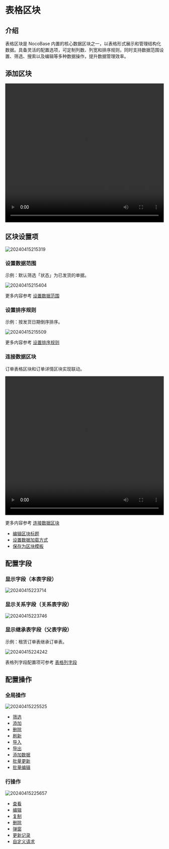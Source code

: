 # 表格区块

## 介绍

表格区块是 NocoBase 内置的核心数据区块之一，以表格形式展示和管理结构化数据。具备灵活的配置选项，可定制列数、列宽和排序规则，同时支持数据范围设置、筛选、搜索以及编辑等多种数据操作，提升数据管理效率。
## 添加区块

 <video width="100%" height="440" controls>
      <source src="https://nocobase-docs.oss-cn-beijing.aliyuncs.com/20240415215027.mp4" type="video/mp4">
</video>

## 区块设置项

![20240415215319](https://nocobase-docs.oss-cn-beijing.aliyuncs.com/20240415215319.png)

### 设置数据范围

示例：默认筛选「状态」为已发货的单据。

![20240415215404](https://nocobase-docs.oss-cn-beijing.aliyuncs.com/20240415215404.png)

更多内容参考 [设置数据范围](/handbook/ui/blocks/block-settings/data-scope)

### 设置排序规则

示例：按发货日期倒序排序。

![20240415215509](https://nocobase-docs.oss-cn-beijing.aliyuncs.com/20240415215509.png)

更多内容参考 [设置排序规则](/handbook/ui/blocks/block-settings/sorting-rule)

### 连接数据区块

订单表格区块和订单详情区块实现联动。

  <video width="100%" height="440" controls>
      <source src="https://nocobase-docs.oss-cn-beijing.aliyuncs.com/20240415221426.mp4" type="video/mp4">
</video>

更多内容参考 [连接数据区块](/handbook/ui/blocks/block-settings/connect-block)

- [编辑区块标题](/handbook/ui/blocks/block-settings/block-title)
- [设置数据加载方式](/handbook/ui/blocks/block-settings/loading-mode)
- [保存为区块模板](/handbook/ui/blocks/block-settings/block-template)


## 配置字段

### 显示字段（本表字段）

![20240415223714](https://nocobase-docs.oss-cn-beijing.aliyuncs.com/20240415223714.png)

### 显示关系字段（关系表字段）

![20240415223746](https://nocobase-docs.oss-cn-beijing.aliyuncs.com/20240415223746.png)

### 显示继承表字段（父表字段）

示例：租赁订单表继承订单表。

![20240415224242](https://nocobase-docs.oss-cn-beijing.aliyuncs.com/20240415224242.png)

表格列字段配置项可参考 [表格列字段](/handbook/ui/fields/generic/table-column)

## 配置操作

### 全局操作

![20240415225525](https://nocobase-docs.oss-cn-beijing.aliyuncs.com/20240415225525.png)

- [筛选](/handbook/ui/actions/types/filter)
- [添加](/handbook/ui/actions/types/add-new)
- [删除](/handbook/ui/actions/types/delete)
- [刷新](/handbook/ui/actions/types/refresh)
- [导入](/handbook/action-import)
- [导出](/handbook/action-export)
- [添加数据](/handbook/action-add-record)
- [批量更新](/handbook/action-bulk-update)
- [批量编辑](/handbook/action-bulk-edit)

### 行操作

![20240415225657](https://nocobase-docs.oss-cn-beijing.aliyuncs.com/20240415225657.png)

- [查看](/handbook/ui/actions/types/view)
- [编辑](/handbook/ui/actions/types/edit)
- [复制](/handbook/action-duplicate)
- [删除](/handbook/ui/actions/types/delete)
- [弹窗](/handbook/ui/actions/types/pop-up)
- [更新记录](/handbook/ui/actions/types/update-record)
- [自定义请求](/handbook/action-custom-request)


